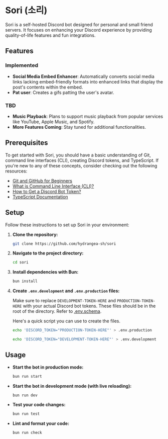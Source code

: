 # Sori (소리)

Sori is a self-hosted Discord bot designed for personal and small friend servers. It focuses on enhancing your Discord experience by providing quality-of-life features and fun integrations.

## Features

### Implemented

- **Social Media Embed Enhancer**: Automatically converts social media links lacking embed-friendly formats into enhanced links that display the post's contents within the embed.
- **Pat user**: Creates a gifs patting the user's avatar.

### TBD

- **Music Playback**: Plans to support music playback from popular services like YouTube, Apple Music, and Spotify.
- **More Features Coming**: Stay tuned for additional functionalities.

## Prerequisites

To get started with Sori, you should have a basic understanding of Git, command line interfaces (CLI), creating Discord tokens, and TypeScript. If you're new to any of these concepts, consider checking out the following resources:

- [Git and GitHub for Beginners](https://guides.github.com/activities/hello-world/)
- [What is Command Line Interface (CLI)?](https://www.w3schools.com/whatis/whatis_cli.asp)
- [How to Get a Discord Bot Token?](https://discordgsm.com/guide/how-to-get-a-discord-bot-token)
- [TypeScript Documentation](https://www.typescriptlang.org/docs/)

## Setup

Follow these instructions to set up Sori in your environment:

1. **Clone the repository:**

    ```bash
   git clone https://github.com/hydrangea-sh/sori
   ```

2. **Navigate to the project directory:**

   ```bash
   cd sori
   ```

3. **Install dependencies with Bun:**

   ```bash
   bun install
   ```

4. **Create `.env.development` and `.env.production` files:**

   Make sure to replace `DEVELOPMENT-TOKEN-HERE` and `PRODUCTION-TOKEN-HERE` with your actual Discord bot tokens. These files should be in the root of the directory. Refer to [.env.schema](https://github.com/hydrangea-sh/sori/blob/main/.env.schema).

   Here's a quick script you can use to create the files.

   ```bash
   echo 'DISCORD_TOKEN="PRODUCTION-TOKEN-HERE"' > .env.production

   echo 'DISCORD_TOKEN="DEVELOPMENT-TOKEN-HERE"' > .env.development
   ```

## Usage

- **Start the bot in production mode:**

  ```bash
  bun run start
  ```

- **Start the bot in development mode (with live reloading):**

  ```bash
  bun run dev
  ```

- **Test your code changes:**

  ```bash
  bun run test
  ```

- **Lint and format your code:**

	```bash
	bun run check
	```
